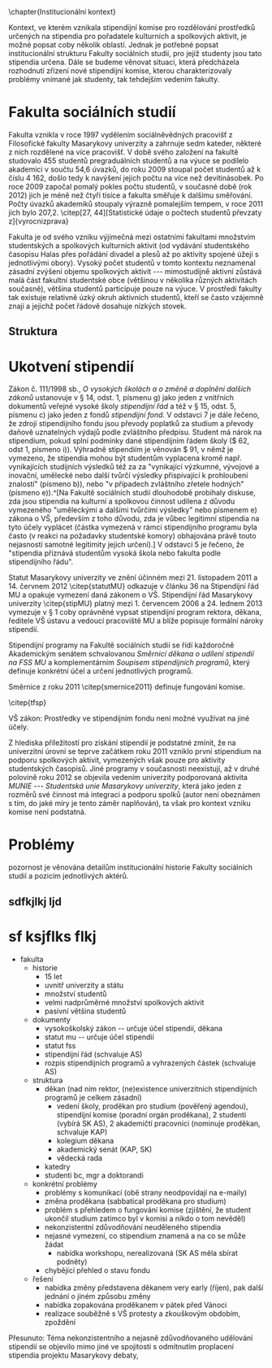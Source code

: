 \chapter{Institucionální kontext}

Kontext, ve kterém vznikala stipendijní komise pro rozdělování prostředků určených na stipendia pro pořadatele kulturních a spolkových aktivit, je možné popsat coby několik oblastí. Jednak je potřebné popsat institucionální strukturu Fakulty sociálních studií, pro jejíž studenty jsou tato stipendia určena. Dále se budeme věnovat situaci, která předcházela rozhodnutí zřízení nové stipendijní komise, kterou charakterizovaly problémy vnímané jak studenty, tak tehdejším vedením fakulty. 

# Fakulta sociálních studií

Fakulta vznikla v roce 1997 vydělením sociálněvědných pracovišť z Filosofické fakulty Masarykovy univerzity a zahrnuje sedm kateder, některé z nich rozdělené na více pracovišť. V době svého založení na fakultě studovalo 455 studentů pregraduálních studentů a na výuce se podílelo akademici v součtu 54,6 úvazků, do roku 2009 stoupal počet studentů až k číslu 4 162, došlo tedy k navýšení jejich počtu na více než devítinásobek. Po roce 2009 započal pomalý pokles počtu studentů, v současné době (rok 2012) jich je méně než čtyři tisíce a fakulta směřuje k dalšímu směřování. Počty úvazků akademiků stoupaly výrazně pomalejším tempem, v roce 2011 jich bylo 207,2. \citep[27, 44][Statistické údaje o počtech studentů převzaty z]{vyrocnizprava}
 
Fakulta je od svého vzniku výjimečná mezi ostatními fakultami množstvím studentských a spolkových kulturních aktivit (od vydávání studentského časopisu Halas přes pořádání divadel a plesů až po aktivity spojené úžeji s jednotlivými obory). Vysoký počet studentů v tomto kontextu neznamenal zásadní zvýšení objemu spolkových aktivit --- mimostudijně aktivní zůstává malá část fakultní studentské obce (většinou v několika různých aktivitách současně), většina studentů participuje pouze na výuce. V prostředí fakulty tak existuje relativně úzký okruh aktivních studentů, kteří se často vzájemně znají a jejichž počet řádově dosahuje nízkých stovek.

## Struktura



# Ukotvení stipendií

Zákon č. 111/1998 sb., *O vysokých školách a o změně a doplnění dalších zákonů* ustanovuje v § 14, odst. 1, písmenu g) jako jeden z vnitřních dokumentů veřejné vysoké školy *stipendijní řád* a též v § 15, odst. 5, písmenu c) jako jeden z fondů *stipendijní fond*. V odstavci 7 je dále řečeno, že zdroji stipendijního fondu jsou převody poplatků za studium a převody daňově uznatelných výdajů podle zvláštního předpisu. Student má nárok na stipendium, pokud splní podmínky dané stipendijním řádem školy ($ 62, odst 1, písmeno i)). Výhradně stipendiím je věnován $ 91, v němž je vymezeno, že stipendia mohou být studentům vyplacena kromě např. vynikajících studijních výsledků též za    za "vynikající výzkumné, vývojové a inovační, umělecké nebo další tvůrčí výsledky přispívající k prohloubení znalostí" (písmeno b)), nebo "v případech zvláštního zřetele hodných" (písmeno e)).^[Na Fakultě sociálních studií dlouhodobě probíhaly diskuse, zda jsou stipendia na kulturní a spolkovou činnost udílena z důvodu vymezeného "uměleckými a dalšími tvůrčími výsledky" nebo písmenem e) zákona o VŠ, především z toho důvodu, zda je vůbec legitimní stipendia na tyto účely vyplácet (částka vymezená v rámci stipendijního programu byla často (v reakci na požadavky studentské komory) obhajována právě touto nejasností samotné legitimity jejich určení).] V odstavci 5 je řečeno, že "stipendia přiznává studentům vysoká škola nebo fakulta podle stipendijního řádu".

Statut Masarykovy univerzity ve znění účinném mezi 21. listopadem 2011 a 14. červnem 2012 \citep{statutMU} odkazuje v článku 36 na Stipendijní řád MU a opakuje vymezení daná zákonem o VŠ. Stipendijní řád Masarykovy univerzity \citep{stipMU} platný mezi 1. červencem 2006 a 24. lednem 2013 vymezuje v § 1 coby oprávněné vypsat stipendijní program rektora, děkana, ředitele VŠ ústavu a vedoucí pracoviště MU a blíže popisuje formální nároky stipendií.

Stipendijní programy na Fakultě sociálních studií se řídí každoročně Akademickým senátem schvalovanou *Směrnicí děkana o udílení stipendií na FSS MU* a komplementárním *Soupisem stipendijních programů*, který definuje konkrétní účel a určení jednotlivých programů.

Směrnice z roku 2011 \citep{smernice2011} definuje fungování komise.

\citep{tfsp}



VŠ zákon: Prostředky ve stipendijním fondu není možné využívat na jiné účely.



Z hlediska příležitostí pro získání stipendií je podstatné zmínit, že na univerzitní úrovni se teprve začátkem roku 2011 vzniklo první stipendium na podporu spolkových aktivit, vymezených však pouze pro aktivity studentských časopisů. Jiné programy v současnosti neexistují, až v druhé polovině roku 2012 se objevila vedením univerzity podporovaná aktivita *MUNIE --- Studentská unie Masarykovy univerzity*, která jako jeden z rozměrů své činnost má integraci a podporu spolků (autor není obeznámen s tím, do jaké míry je tento záměr naplňován), ta však pro kontext vzniku komise není podstatná.






# Problémy 




pozornost je věnována detailům institucionální historie Fakulty sociálních studií a pozicím jednotlivých aktérů.

## sdfkjlkj ljd
# sf ksjflks flkj

- fakulta
    - historie
        - 15 let
        - uvnitř univerzity a státu
        - množství studentů
        - velmi nadprůměrné množství spolkových aktivit
        - pasivní většina studentů
    - dokumenty
        - vysokoškolský zákon -- určuje účel stipendií, děkana
        - statut mu -- určuje účel stipendií
        - statut fss
        - stipendijní řád (schvaluje AS)
        - rozpis stipendijních programů a vyhrazených částek (schvaluje AS)
    - struktura
        - děkan (nad ním rektor, (ne)existence univerzitních stipendijních programů je celkem zásadní)
            - vedení školy, proděkan pro studium (pověřený agendou), stipendijní komise (poradní orgán proděkana), 2 studenti (vybírá SK AS), 2 akademičtí pracovníci (nominuje proděkan, schvaluje KAP)
            - kolegium děkana
            - akademický senát (KAP, SK)
            - vědecká rada
        - katedry
        - studenti bc, mgr a doktorandi
    - konkrétní problémy
        - problémy s komunikací (obě strany neodpovídají na e-maily)
        - změna proděkana (sabbatical proděkana pro studium)
        - problém s přehledem o fungování komise (zjištění, že student ukončil studium zatímco byl v komisi a nikdo o tom nevěděl)
        - nekonzistentní zdůvodňování neuděleného stipendia
        - nejasné vymezení, co stipendium znamená a na co se může žádat
            - nabídka workshopu, nerealizovaná (SK AS měla sbírat podněty)
        - chybějící přehled o stavu fondu
    - řešení
        - nabídka změny představena děkanem very early (říjen), pak další jednání o jiném způsobu změny
        - nabídka zopakována proděkanem v pátek před Vánoci
        - realizace souběžně s VŠ protesty a zkouškovým obdobím, zpoždění

             

Přesunuto: Téma nekonzistentního a nejasně zdůvodňovaného udělování stipendií se objevilo mimo jiné ve spojitosti s odmítnutím proplacení stipendia projektu Masarykovy debaty, 
